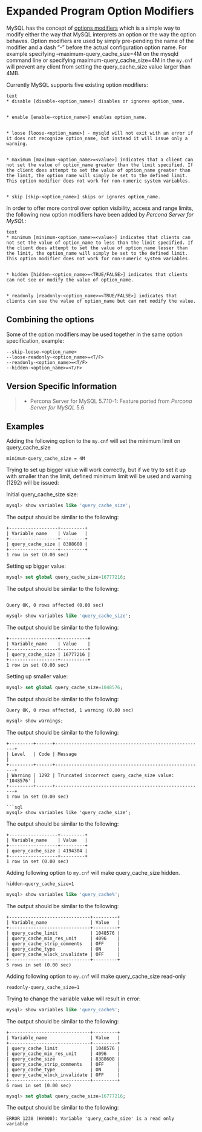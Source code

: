 # Expanded Program Option Modifiers

MySQL has the concept of [options modifiers](http://dev.mysql.com/doc/refman/5.7/en/option-modifiers.html) which is a simple way to modify either the way that MySQL interprets an option or the way the option behaves. Option modifiers are used by simply pre-pending the name of the modifier and a dash “-” before the actual configuration option name. For example specifying –maximum-query_cache_size=4M on the mysqld command line or specifying maximum-query_cache_size=4M in the `my.cnf` will prevent any client from setting the query_cache_size value larger than 4MB.

Currently MySQL supports five existing option modifiers:

    text
    * disable [disable-<option_name>] disables or ignores option_name.


    * enable [enable-<option_name>] enables option_name.


    * loose [loose-<option_name>] - mysqld will not exit with an error if it does not recognize option_name, but instead it will issue only a warning.


    * maximum [maximum-<option_name>=<value>] indicates that a client can not set the value of option_name greater than the limit specified. If the client does attempt to set the value of option_name greater than the limit, the option_name will simply be set to the defined limit. This option modifier does not work for non-numeric system variables.


    * skip [skip-<option_name>] skips or ignores option_name.

In order to offer more control over option visibility, access and range limits, the following new option modifiers have been added by *Percona Server for MySQL*:

    text
    * minimum [minimum-<option_name>=<value>] indicates that clients can not set the value of option_name to less than the limit specified. If the client does attempt to set the value of option_name lesser than the limit, the option_name will simply be set to the defined limit. This option modifier does not work for non-numeric system variables.


    * hidden [hidden-<option_name>=<TRUE/FALSE>] indicates that clients can not see or modify the value of option_name.


    * readonly [readonly-<option_name>=<TRUE/FALSE>] indicates that clients can see the value of option_name but can not modify the value.

## Combining the options

Some of the option modifiers may be used together in the same option specification, example:

```text
--skip-loose-<option_name>
--loose-readonly-<option_name>=<T/F>
--readonly-<option_name>=<T/F>
--hidden-<option_name>=<T/F>
```

## Version Specific Information

> 
> * Percona Server for MySQL 5.7.10-1: Feature ported from *Percona Server for MySQL* 5.6

## Examples

Adding the following option to the `my.cnf` will set the minimum limit on query_cache_size

```text
minimum-query_cache_size = 4M
```

Trying to set up bigger value will work correctly, but if we try to set it up with smaller than the limit, defined minimum limit will be used and warning (1292) will be issued:

Initial query_cache_size size:

```sql
mysql> show variables like 'query_cache_size';
```

The output should be similar to the following:

```text
+------------------+---------+
| Variable_name    | Value   |
+------------------+---------+
| query_cache_size | 8388608 |
+------------------+---------+
1 row in set (0.00 sec)
```

Setting up bigger value:

```sql
mysql> set global query_cache_size=16777216;
```

The output should be similar to the following:

```text

Query OK, 0 rows affected (0.00 sec)
```
```sql
mysql> show variables like 'query_cache_size';
```

The output should be similar to the following:

```text
+------------------+----------+
| Variable_name    | Value    |
+------------------+----------+
| query_cache_size | 16777216 |
+------------------+----------+
1 row in set (0.00 sec)
```

Setting up smaller value:

```sql
mysql> set global query_cache_size=1048576;
```

The output should be similar to the following:

```text
Query OK, 0 rows affected, 1 warning (0.00 sec)
```

```sql
mysql> show warnings;
```

The output should be similar to the following:

```text
+---------+------+-------------------------------------------------------+
| Level   | Code | Message                                               |
+---------+------+-------------------------------------------------------+
| Warning | 1292 | Truncated incorrect query_cache_size value: '1048576' |
+---------+------+-------------------------------------------------------+
1 row in set (0.00 sec)

```sql
mysql> show variables like 'query_cache_size';
```

The output should be similar to the following:

```text
+------------------+---------+
| Variable_name    | Value   |
+------------------+---------+
| query_cache_size | 4194304 |
+------------------+---------+
1 row in set (0.00 sec)
```

Adding following option to `my.cnf` will make query_cache_size hidden.

```text
hidden-query_cache_size=1
```

```sql
mysql> show variables like 'query_cache%';
```

The output should be similar to the following:

```text
+------------------------------+---------+
| Variable_name                | Value   |
+------------------------------+---------+
| query_cache_limit            | 1048576 |
| query_cache_min_res_unit     | 4096    |
| query_cache_strip_comments   | OFF     |
| query_cache_type             | ON      |
| query_cache_wlock_invalidate | OFF     |
+------------------------------+---------+
5 rows in set (0.00 sec)
```

Adding following option to `my.cnf` will make query_cache_size read-only

```text
readonly-query_cache_size=1
```

Trying to change the variable value will result in error:

```sql
mysql> show variables like 'query_cache%';
```

The output should be similar to the following:

```text
+------------------------------+---------+
| Variable_name                | Value   |
+------------------------------+---------+
| query_cache_limit            | 1048576 |
| query_cache_min_res_unit     | 4096    |
| query_cache_size             | 8388608 |
| query_cache_strip_comments   | OFF     |
| query_cache_type             | ON      |
| query_cache_wlock_invalidate | OFF     |
+------------------------------+---------+
6 rows in set (0.00 sec)
```

```sql
mysql> set global query_cache_size=16777216;
```

The output should be similar to the following:

```text
ERROR 1238 (HY000): Variable 'query_cache_size' is a read only variable
```
